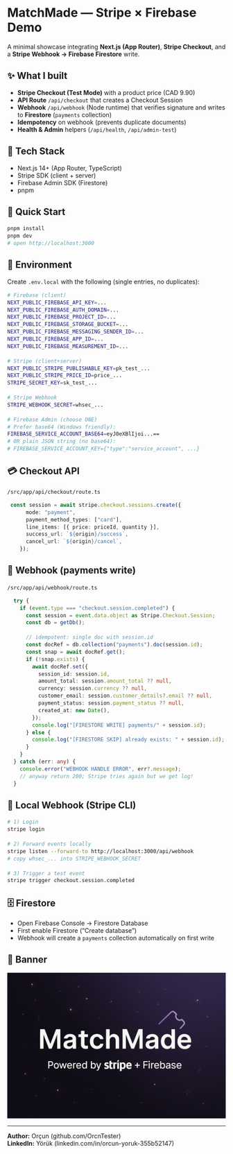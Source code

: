 # MatchMade — Stripe × Firebase Demo

A minimal showcase integrating **Next.js (App Router)**, **Stripe Checkout**, and a **Stripe Webhook → Firebase Firestore** write.

## ✨ What I built
- **Stripe Checkout (Test Mode)** with a product price (CAD 9.90)
- **API Route** `/api/checkout` that creates a Checkout Session
- **Webhook** `/api/webhook` (Node runtime) that verifies signature and writes to **Firestore** (`payments` collection)
- **Idempotency** on webhook (prevents duplicate documents)
- **Health & Admin** helpers (`/api/health`, `/api/admin-test`)

## 🧱 Tech Stack
- Next.js 14+ (App Router, TypeScript)
- Stripe SDK (client + server)
- Firebase Admin SDK (Firestore)
- pnpm

## 🚀 Quick Start
```bash
pnpm install
pnpm dev
# open http://localhost:3000
```

## 🔑 Environment
Create `.env.local` with the following (single entries, no duplicates):

```bash
# Firebase (client)
NEXT_PUBLIC_FIREBASE_API_KEY=...
NEXT_PUBLIC_FIREBASE_AUTH_DOMAIN=...
NEXT_PUBLIC_FIREBASE_PROJECT_ID=...
NEXT_PUBLIC_FIREBASE_STORAGE_BUCKET=...
NEXT_PUBLIC_FIREBASE_MESSAGING_SENDER_ID=...
NEXT_PUBLIC_FIREBASE_APP_ID=...
NEXT_PUBLIC_FIREBASE_MEASUREMENT_ID=...

# Stripe (client+server)
NEXT_PUBLIC_STRIPE_PUBLISHABLE_KEY=pk_test_...
NEXT_PUBLIC_STRIPE_PRICE_ID=price_...
STRIPE_SECRET_KEY=sk_test_...

# Stripe Webhook
STRIPE_WEBHOOK_SECRET=whsec_...

# Firebase Admin (choose ONE)
# Prefer base64 (Windows friendly):
FIREBASE_SERVICE_ACCOUNT_BASE64=eyJ0eXBlIjoi...==
# OR plain JSON string (no base64):
# FIREBASE_SERVICE_ACCOUNT_KEY={"type":"service_account", ...}
```

## 💳 Checkout API
`/src/app/api/checkout/route.ts`
```ts
 const session = await stripe.checkout.sessions.create({
      mode: "payment",
      payment_method_types: ["card"],
      line_items: [{ price: priceId, quantity }],
      success_url: `${origin}/success`,
      cancel_url: `${origin}/cancel`,
    });
```

## 🔔 Webhook (payments write)
`/src/app/api/webhook/route.ts`
```ts
  try {
    if (event.type === "checkout.session.completed") {
      const session = event.data.object as Stripe.Checkout.Session;
      const db = getDb();

      // idempotent: single doc with session.id
      const docRef = db.collection("payments").doc(session.id);
      const snap = await docRef.get();
      if (!snap.exists) {
        await docRef.set({
          session_id: session.id,
          amount_total: session.amount_total ?? null,
          currency: session.currency ?? null,
          customer_email: session.customer_details?.email ?? null,
          payment_status: session.payment_status ?? null,
          created_at: new Date(),
        });
        console.log("[FIRESTORE WRITE] payments/" + session.id);
      } else {
        console.log("[FIRESTORE SKIP] already exists: " + session.id);
      }
    }
  } catch (err: any) {
    console.error("WEBHOOK HANDLE ERROR", err?.message);
    // anyway return 200; Stripe tries again but we get log!
  }
```

## 🧪 Local Webhook (Stripe CLI)
```bash
# 1) Login
stripe login

# 2) Forward events locally
stripe listen --forward-to http://localhost:3000/api/webhook
# copy whsec_... into STRIPE_WEBHOOK_SECRET

# 3) Trigger a test event
stripe trigger checkout.session.completed
```

## 🗄️ Firestore
- Open Firebase Console → Firestore Database
- First enable Firestore (“Create database”)
- Webhook will create a `payments` collection automatically on first write

## 📸 Banner
![Banner](./matchmade-banner.png)

---

**Author:** Orçun (github.com/OrcnTester)  
**LinkedIn:** Yörük (linkedin.com/in/orcun-yoruk-355b52147)

